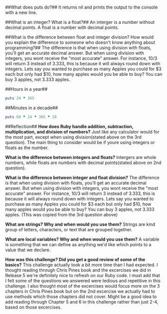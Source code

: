 ##What does puts do?##
It returns nil and prints the output to the console with a new line.

##What is an integer? What is a float?##
An interger is a number without decimal points. A float is a number with decimal points.

##What is the difference between float and integer division? How would you explain the difference to someone who doesn't know anything about programming?##
The difference is that when using division with floats, you'll get an accurate decimal answer. But when using division with integers, you wont receive the "most accurate" answer. For instance, 10/3 will return 3 instead of 3.333, this is because it will always round down with integers. Lets say you wanted to purchase as many Apples you could for $3 each but only had $10, how many apples would you be able to buy? You can buy 3 apples, not 3.333 apples.

##Hours in a year##
```ruby
puts 24 * 365
```
##Minutes in a decade##
```ruby
puts 60 * 24 * 365 * 10
```

##Reflection##
**How does Ruby handle addition, subtraction, multiplication, and division of numbers?**
Just like any calculator would for the most part, except when using division(stated above on the 3rd question). The main thing to consider would be if youre using integers or floats as the number.

**What is the difference between integers and floats?**
Intergers are whole numbers, while floats are numbers with decimal points(stated above on 2nd question).

**What is the difference between integer and float division?**
The difference is that when using division with floats, you'll get an accurate decimal answer. But when using division with integers, you wont receive the "most accurate" answer. For instance, 10/3 will return 3 instead of 3.333, this is because it will always round down with integers. Lets say you wanted to purchase as many Apples you could for $3 each but only had $10, how many apples would you be able to buy? You can buy 3 apples, not 3.333 apples. (This was copied from the 3rd question above)

**What are strings? Why and when would you use them?**
Strings are kind group of letters, characters, or text that are grouped together.

**What are local variables? Why and when would you use them?**
A variable is something that we can define as anything we'd like which points to a value that we declare.

**How was this challenge? Did you get a good review of some of the basics?**
This challenge actually took a bit more time than I had expected. I thought reading through Chris Pines book and the excercises we did in Release 5 we're definitely nice to refresh on our Ruby code. I must add that I felt some of the questions we answered were tedious and repetitive in this challenge. I also thought most of the excercises would focus more on the 3 chapters in Chris Pines book but on the 2nd excercise we actually had to use methods which those chapters did not cover. Might be a good idea to add reading through Chapter 5 and 6 in this challenge rather than just 2-4, based on those excercises.